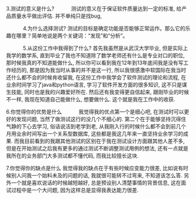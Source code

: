 3.测试的意义是什么?
   测试的意义在于保证软件质量达到一定的标准, 给产品质量水平做出评估. 并不单纯只是找bug, 
   
   
4.为什么选择测试?
测试的目标是确定功能是否能够正常运作。那么它的乐趣在哪里？简单地说是两个关键词：“发现”和“分析”。

   
5.从这份工作中我得到了什么?
   首先我虽然是从武汉大学毕业, 但是实际上我学的数学系, 直到毕业了我也不知道除了数学老师还有什么是专业对口的职位, 那时候我真的不知道能做什么, 所以你可以看到我在12年到13年底间我是没有写工作经历的, 那是因为我当时从事的并不是这一行, 所以我很感激中软国际在我当时还什么都不会的时候肯收留我, 在这份工作中我学会了软件测试的理论和流程, 在业余时间学习了java和python语言, 学习了软件开发方面的很多知识, 这不只是谋生技能, 同时也是我的兴趣爱好所在. 然后还有我变得更自信起来, 跟刚毕业的时候不一样, 我现在知道自己能做什么, 想要做什么. 这个就是我在工作中的收获.

6.你觉得你的优势是什么
   我觉得我的优点第一个是细心吧, 在测试时可以更好的发现问题, 当然了做测试这行的没几个不细心的. 第二个在于能够坚持沉得住气静的下心去学习, 俗话说活到老学到老, 从我刚入行的时候什么都不会到前几个月用业余时间写出一个关系型数据库, 这些都是我这几年来一直坚持业余学习的成果. 而我目前看到的我跟其他测试的区别在于我在测试设计方面跟其他人差不多, 但是在开始测试之后我有更多的通过测试不断调整测试用例的想法, 还有一点就是我所在的业务部门大多测试都不懂代码, 而我比较擅长这块. 

7.你觉得你的缺点是什么
   我觉得我的缺点在于有些时候应变能力很差, 比如说有时候别人问我一个始料未及的问题的话, 我就很可能转不过弯来, 不知道该怎么答. 另外一个就是喜欢说话的时候越短越好, 总是预设别人清楚事情的背景信息, 这在面试过程中是一个大问题, 因为这样总是显得我表达能力很差.
